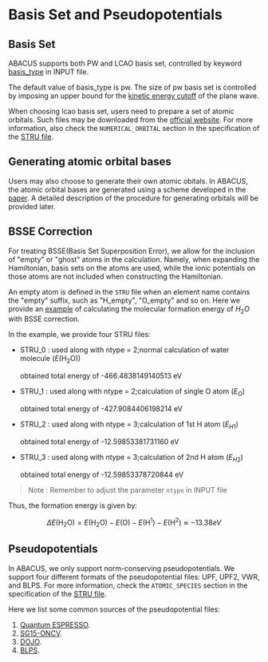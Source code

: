 # Basis Set and Pseudopotentials

## Basis Set

ABACUS supports both PW and LCAO basis set, controlled by keyword [basis_type](./input_files/input-main.md#basis_type) in INPUT file.

The default value of basis_type is pw. The size of pw basis set is controlled by imposing an upper bound for the [kinetic energy cutoff](./input_files/input-main.md#ecutwfc) of the plane wave.

When choosing lcao basis set, users need to prepare a set of atomic orbitals. Such files may be downloaded from the [official website](http://abacus.ustc.edu.cn/pseudo/list.htm). For more information, also check the `NUMERICAL_ORBITAL` section in the specification of the [STRU file](./input_files/stru.md).

## Generating atomic orbital bases

Users may also choose to generate their own atomic obitals. In ABACUS, the atomic orbital bases are generated using a scheme developed in the [paper](https://iopscience.iop.org/article/10.1088/0953-8984/22/44/445501). A detailed description of the procedure for generating orbitals will be provided later.

## BSSE Correction

For treating BSSE(Basis Set Superposition Error), we allow for the inclusion of "empty" or "ghost" atoms in the calculation. Namely, when expanding the Hamiltonian, basis sets on the atoms are used, while the ionic potentials on those atoms are not included when constructing the Hamiltonian.

An empty atom is defined in the `STRU` file when an element name contains the "empty" suffix, such as "H_empty", "O_empty" and so on. Here we provide an [example](https://github.com/deepmodeling/abacus-develop/tree/develop/examples/bsse/water) of calculating the molecular formation energy of $H_2O$ with BSSE correction.

In the example, we provide four STRU files:

- STRU_0 : used along with ntype = 2;normal calculation of water molecule ($E(\text{H}_2\text{O})$)

  obtained total energy of -466.4838149140513 eV
- STRU_1 : used along with ntype = 2;calculation of single O atom ($E_O$)

  obtained total energy of -427.9084406198214 eV
- STRU_2 : used along with ntype = 3;calculation of 1st H atom ($E_{H1}$)

  obtained total energy of -12.59853381731160 eV
- STRU_3 : used along with ntype = 3;calculation of 2nd H atom ($E_{H2}$)

  obtained total energy of -12.59853378720844 eV

> Note : Remember to adjust the parameter `ntype` in INPUT file

Thus, the formation energy is given by:

$$
\Delta E(\text{H}_2\text{O}) = E(\text{H}_2\text{O}) - E(\text{O}) - E(\text{H}^1) - E(\text{H}^2) \approx -13.38 eV
$$

## Pseudopotentials

In ABACUS, we only support norm-conserving pseudopotentials. We support four different formats of the pseudopotential files: UPF, UPF2, VWR, and BLPS. For more information, check the `ATOMIC_SPECIES` section in the specification of the [STRU file](./input_files/stru.md).

Here we list some common sources of the pseudopotential files:

1. [Quantum ESPRESSO](http://www.quantum-espresso.org/pseudopotentials/).
2. [SG15-ONCV](http://quantum-simulation.org/potentials/sg15_oncv/upf/).
3. [DOJO](http://www.pseudo-dojo.org/).
4. [BLPS](https://github.com/PrincetonUniversity/BLPSLibrary).
